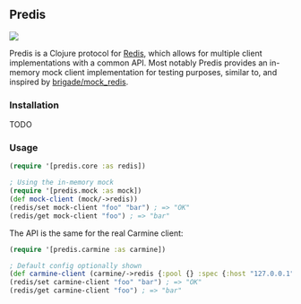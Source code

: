 ## Predis

![](https://circleci.com/gh/andrewberls/predis.svg?style=shield&circle-token=b3151df11a25e1354af007e40c727ead5b9e676e)

Predis is a Clojure protocol for [Redis](http://redis.io/), which allows for multiple client implementations with a common API.
Most notably Predis provides an in-memory mock client implementation for testing purposes, similar to, and inspired by [brigade/mock_redis](https://github.com/brigade/mock_redis).

### Installation
TODO

### Usage
```clj
(require '[predis.core :as redis])

; Using the in-memory mock
(require '[predis.mock :as mock])
(def mock-client (mock/->redis))
(redis/set mock-client "foo" "bar") ; => "OK"
(redis/get mock-client "foo") ; => "bar"
```

The API is the same for the real Carmine client:

```clj
(require '[predis.carmine :as carmine])

; Default config optionally shown
(def carmine-client (carmine/->redis {:pool {} :spec {:host "127.0.0.1" :port 6379}}))
(redis/set carmine-client "foo" "bar") ; => "OK"
(redis/get carmine-client "foo") ; => "bar"
```
